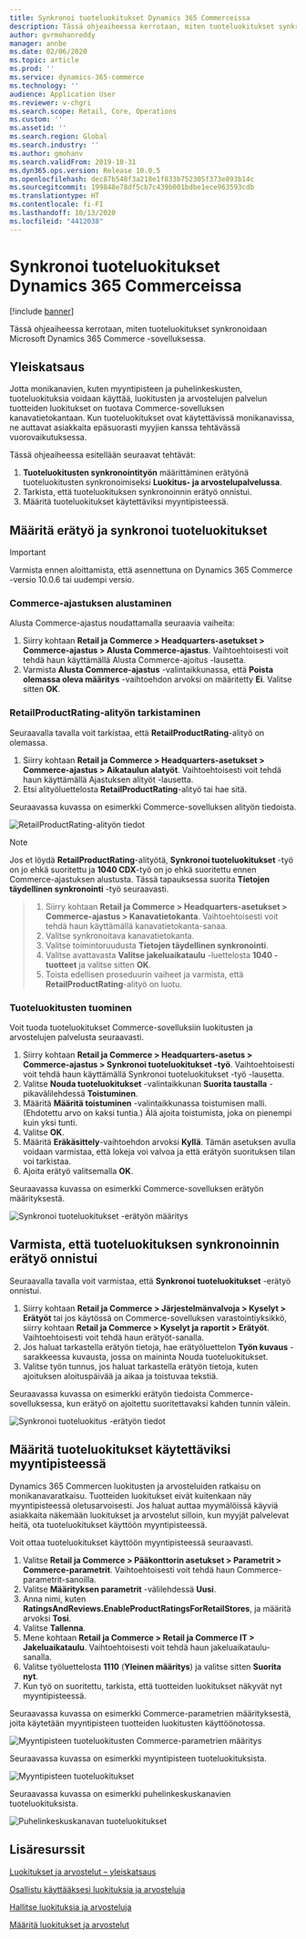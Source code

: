 ```yaml
---
title: Synkronoi tuoteluokitukset Dynamics 365 Commerceissa
description: Tässä ohjeaiheessa kerrotaan, miten tuoteluokitukset synkronoidaan Microsoft Dynamics 365 Commerce -sovelluksessa.
author: gvrmohanreddy
manager: annbe
ms.date: 02/06/2020
ms.topic: article
ms.prod: ''
ms.service: dynamics-365-commerce
ms.technology: ''
audience: Application User
ms.reviewer: v-chgri
ms.search.scope: Retail, Core, Operations
ms.custom: ''
ms.assetid: ''
ms.search.region: Global
ms.search.industry: ''
ms.author: gmohanv
ms.search.validFrom: 2019-10-31
ms.dyn365.ops.version: Release 10.0.5
ms.openlocfilehash: dec87b548f3a218e1f833b752305f373e893b14c
ms.sourcegitcommit: 199848e78df5cb7c439b001bdbe1ece963593cdb
ms.translationtype: HT
ms.contentlocale: fi-FI
ms.lasthandoff: 10/13/2020
ms.locfileid: "4412038"
---
```

# <a name="sync-product-ratings-in-dynamics-365-commerce"></a>Synkronoi tuoteluokitukset Dynamics 365 Commerceissa

[!include [banner](includes/banner.md)]

Tässä ohjeaiheessa kerrotaan, miten tuoteluokitukset synkronoidaan Microsoft Dynamics 365 Commerce -sovelluksessa.

## <a name="overview"></a>Yleiskatsaus

Jotta monikanavien, kuten myyntipisteen ja puhelinkeskusten, tuoteluokituksia voidaan käyttää, luokitusten ja arvostelujen palvelun tuotteiden luokitukset on tuotava Commerce-sovelluksen kanavatietokantaan. Kun tuoteluokitukset ovat käytettävissä monikanavissa, ne auttavat asiakkaita epäsuorasti myyjien kanssa tehtävässä vuorovaikutuksessa.

Tässä ohjeaiheessa esitellään seuraavat tehtävät:

1. **Tuoteluokitusten synkronointityön** määrittäminen erätyönä tuoteluokitusten synkronoimiseksi **Luokitus- ja arvostelupalvelussa**.
1. Tarkista, että tuoteluokituksen synkronoinnin erätyö onnistui.
1. Määritä tuoteluokitukset käytettäviksi myyntipisteessä.

## <a name="configure-a-batch-job-to-synchronize-product-ratings"></a>Määritä erätyö ja synkronoi tuoteluokitukset

> [!IMPORTANT]
> Varmista ennen aloittamista, että asennettuna on Dynamics 365 Commerce -versio 10.0.6 tai uudempi versio.

### <a name="initialize-the-commerce-scheduler"></a>Commerce-ajastuksen alustaminen

Alusta Commerce-ajastus noudattamalla seuraavia vaiheita:

1. Siirry kohtaan **Retail ja Commerce \> Headquarters-asetukset \> Commerce-ajastus \> Alusta Commerce-ajastus**. Vaihtoehtoisesti voit tehdä haun käyttämällä Alusta Commerce-ajoitus -lausetta.
1. Varmista **Alusta Commerce-ajastus** -valintaikkunassa, että **Poista olemassa oleva määritys** -vaihtoehdon arvoksi on määritetty **Ei**. Valitse sitten **OK**.

### <a name="verify-the-retailproductrating-subjob"></a>RetailProductRating-alityön tarkistaminen

Seuraavalla tavalla voit tarkistaa, että **RetailProductRating**-alityö on olemassa.

1. Siirry kohtaan **Retail ja Commerce \> Headquarters-asetukset \> Commerce-ajastus \> Aikataulun alatyöt**. Vaihtoehtoisesti voit tehdä haun käyttämällä Ajastuksen alityöt -lausetta.
1. Etsi alityöluettelosta **RetailProductRating**-alityö tai hae sitä.

Seuraavassa kuvassa on esimerkki Commerce-sovelluksen alityön tiedoista.

![RetailProductRating-alityön tiedot](media/rnr-hq-ratings-sub-job.png)

> [!NOTE]
> Jos et löydä **RetailProductRating**-alityötä, **Synkronoi tuoteluokitukset** -työ on jo ehkä suoritettu ja **1040 CDX**-työ on jo ehkä suoritettu ennen Commerce-ajastuksen alustusta. Tässä tapauksessa suorita **Tietojen täydellinen synkronointi** -työ seuraavasti.

> 1. Siirry kohtaan **Retail ja Commerce \> Headquarters-asetukset \> Commerce-ajastus \> Kanavatietokanta**. Vaihtoehtoisesti voit tehdä haun käyttämällä kanavatietokanta-sanaa.
> 1. Valitse synkronoitava kanavatietokanta.
> 1. Valitse toimintoruudusta **Tietojen täydellinen synkronointi**.
> 1. Valitse avattavasta **Valitse jakeluaikataulu** -luettelosta **1040 - tuotteet** ja valitse sitten **OK**.
> 1. Toista edellisen proseduurin vaiheet ja varmista, että **RetailProductRating**-alityö on luotu.

### <a name="import-product-ratings"></a>Tuoteluokitusten tuominen

Voit tuoda tuoteluokitukset Commerce-sovelluksiin luokitusten ja arvostelujen palvelusta seuraavasti.

1. Siirry kohtaan **Retail ja Commerce \> Headquarters-asetus \> Commerce-ajastus \> Synkronoi tuoteluokitukset -työ**. Vaihtoehtoisesti voit tehdä haun käyttämällä Synkronoi tuoteluokitukset -työ -lausetta.
1. Valitse **Nouda tuoteluokitukset** -valintaikkunan **Suorita taustalla** -pikavälilehdessä **Toistuminen**.
1. Määritä **Määritä toistuminen** -valintaikkunassa toistumisen malli. (Ehdotettu arvo on kaksi tuntia.) Älä ajoita toistumista, joka on pienempi kuin yksi tunti.
1. Valitse **OK**.
1. Määritä **Eräkäsittely**-vaihtoehdon arvoksi **Kyllä**. Tämän asetuksen avulla voidaan varmistaa, että lokeja voi valvoa ja että erätyön suorituksen tilan voi tarkistaa.
1. Ajoita erätyö valitsemalla **OK**.

Seuraavassa kuvassa on esimerkki Commerce-sovelluksen erätyön määrityksestä.

![Synkronoi tuoteluokitukset -erätyön määritys](media/rnr-hq-batchjob-recurrence.png)

## <a name="verify-that-the-batch-job-for-product-rating-synchronization-was-successful"></a>Varmista, että tuoteluokituksen synkronoinnin erätyö onnistui

Seuraavalla tavalla voit varmistaa, että **Synkronoi tuoteluokitukset** -erätyö onnistui.

1. Siirry kohtaan **Retail ja Commerce \> Järjestelmänvalvoja \> Kyselyt \> Erätyöt** tai jos käytössä on Commerce-sovelluksen varastointiyksikkö, siirry kohtaan **Retail ja Commerce \> Kyselyt ja raportit \> Erätyöt**. Vaihtoehtoisesti voit tehdä haun erätyöt-sanalla.
1. Jos haluat tarkastella erätyön tietoja, hae erätyöluettelon **Työn kuvaus** -sarakkeessa kuvausta, jossa on maininta Nouda tuoteluokitukset.
1. Valitse työn tunnus, jos haluat tarkastella erätyön tietoja, kuten ajoituksen aloituspäivää ja aikaa ja toistuvaa tekstiä.

Seuraavassa kuvassa on esimerkki erätyön tiedoista Commerce-sovelluksessa, kun erätyö on ajoitettu suoritettavaksi kahden tunnin välein.

![Synkronoi tuoteluokitus -erätyön tiedot](media/rnr-hq-batchjob-status-checking.png)

## <a name="make-product-ratings-available-at-the-pos"></a>Määritä tuoteluokitukset käytettäviksi myyntipisteessä

Dynamics 365 Commercen luokitusten ja arvosteluiden ratkaisu on monikanavaratkaisu. Tuotteiden luokitukset eivät kuitenkaan näy myyntipisteessä oletusarvoisesti. Jos haluat auttaa myymälöissä käyviä asiakkaita näkemään luokitukset ja arvostelut silloin, kun myyjät palvelevat heitä, ota tuoteluokitukset käyttöön myyntipisteessä.

Voit ottaa tuoteluokitukset käyttöön myyntipisteessä seuraavasti.

1. Valitse **Retail ja Commerce \> Pääkonttorin asetukset \> Parametrit \> Commerce-parametrit**. Vaihtoehtoisesti voit tehdä haun Commerce-parametrit-sanoilla.
1. Valitse **Määrityksen parametrit** -välilehdessä **Uusi**.
1. Anna nimi, kuten **RatingsAndReviews.EnableProductRatingsForRetailStores**, ja määritä arvoksi **Tosi**.
1. Valitse **Tallenna**.
1. Mene kohtaan **Retail ja Commerce \> Retail ja Commerce IT \> Jakeluaikataulu**. Vaihtoehtoisesti voit tehdä haun jakeluaikataulu-sanalla.
1. Valitse työluettelosta **1110** (**Yleinen määritys**) ja valitse sitten **Suorita nyt**.
1. Kun työ on suoritettu, tarkista, että tuotteiden luokitukset näkyvät nyt myyntipisteessä.

Seuraavassa kuvassa on esimerkki Commerce-parametrien määrityksestä, joita käytetään myyntipisteen tuotteiden luokitusten käyttöönotossa.

![Myyntipisteen tuoteluokitusten Commerce-parametrien määritys](media/rnr-hq-enable-ratings-in-pos.png)

Seuraavassa kuvassa on esimerkki myyntipisteen tuoteluokituksista.

![Myyntipisteen tuoteluokitukset](media/rnr-pos-catalog-ratings.png)

Seuraavassa kuvassa on esimerkki puhelinkeskuskanavien tuoteluokituksista.

![Puhelinkeskuskanavan tuoteluokitukset](media/rnr-call-center-ratings.png)

## <a name="additional-resources"></a>Lisäresurssit

[Luokitukset ja arvostelut – yleiskatsaus](ratings-reviews-overview.md)

[Osallistu käyttääksesi luokituksia ja arvosteluja](opt-in-ratings-reviews.md)

[Hallitse luokituksia ja arvosteluja](manage-reviews.md)

[Määritä luokitukset ja arvostelut](configure-ratings-reviews.md)
